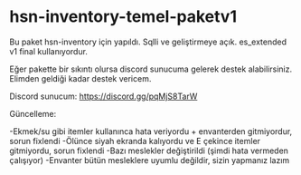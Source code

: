 # hsn-inventory-temel-paketv1

Bu paket hsn-inventory için yapıldı. Sqlli ve geliştirmeye açık. es_extended v1 final kullanıyordur.

Eğer pakette bir sıkıntı olursa discord sunucuma gelerek destek alabilirsiniz. Elimden geldiği kadar destek vericem.

Discord sunucum: https://discord.gg/pqMjS8TarW

Güncelleme:

-Ekmek/su gibi itemler kullanınca hata veriyordu + envanterden gitmiyordur, sorun fixlendi
-Ölünce siyah ekranda kalıyordu ve E çekince itemler gitmiyordu, sorun fixlendi
-Bazı meslekler değiştirildi (şimdi hata vermeden çalışıyor)
-Envanter bütün mesleklere uyumlu değildir, sizin yapmanız lazım
